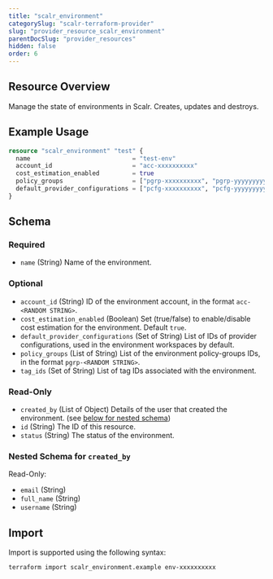 ```yaml
---
title: "scalr_environment"
categorySlug: "scalr-terraform-provider"
slug: "provider_resource_scalr_environment"
parentDocSlug: "provider_resources"
hidden: false
order: 6
---
```

## Resource Overview

Manage the state of environments in Scalr. Creates, updates and destroys.

## Example Usage

```terraform
resource "scalr_environment" "test" {
  name                            = "test-env"
  account_id                      = "acc-xxxxxxxxxx"
  cost_estimation_enabled         = true
  policy_groups                   = ["pgrp-xxxxxxxxxx", "pgrp-yyyyyyyyyy"]
  default_provider_configurations = ["pcfg-xxxxxxxxxx", "pcfg-yyyyyyyyyy"]
}
```

<!-- schema generated by tfplugindocs -->
## Schema

### Required

- `name` (String) Name of the environment.

### Optional

- `account_id` (String) ID of the environment account, in the format `acc-<RANDOM STRING>`.
- `cost_estimation_enabled` (Boolean) Set (true/false) to enable/disable cost estimation for the environment. Default `true`.
- `default_provider_configurations` (Set of String) List of IDs of provider configurations, used in the environment workspaces by default.
- `policy_groups` (List of String) List of the environment policy-groups IDs, in the format `pgrp-<RANDOM STRING>`.
- `tag_ids` (Set of String) List of tag IDs associated with the environment.

### Read-Only

- `created_by` (List of Object) Details of the user that created the environment. (see [below for nested schema](#nestedatt--created_by))
- `id` (String) The ID of this resource.
- `status` (String) The status of the environment.

<a id="nestedatt--created_by"></a>
### Nested Schema for `created_by`

Read-Only:

- `email` (String)
- `full_name` (String)
- `username` (String)

## Import

Import is supported using the following syntax:

```shell
terraform import scalr_environment.example env-xxxxxxxxxx
```
